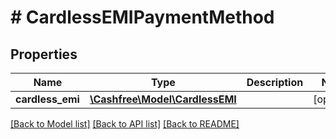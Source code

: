 # # CardlessEMIPaymentMethod

## Properties

Name | Type | Description | Notes
------------ | ------------- | ------------- | -------------
**cardless_emi** | [**\Cashfree\Model\CardlessEMI**](CardlessEMI.md) |  | [optional]

[[Back to Model list]](../../README.md#models) [[Back to API list]](../../README.md#endpoints) [[Back to README]](../../README.md)

